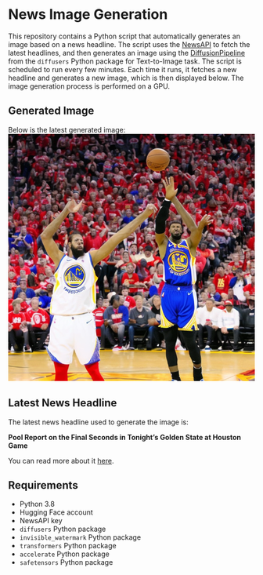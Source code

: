 # News Image Generation
This repository contains a Python script that automatically generates an image based on a news headline. The script uses the [NewsAPI](https://newsapi.org/) to fetch the latest headlines, and then generates an image using the [DiffusionPipeline](https://github.com/huggingface/diffusers) from the `diffusers` Python package for Text-to-Image task.
The script is scheduled to run every few minutes. Each time it runs, it fetches a new headline and generates a new image, which is then displayed below. The image generation process is performed on a GPU.

## Generated Image
Below is the latest generated image:
![Generated Image](image.png)

## Latest News Headline
The latest news headline used to generate the image is:

**Pool Report on the Final Seconds in Tonight’s Golden State at Houston Game**

You can read more about it [here](https://news.google.com/rss/articles/CBMioAFBVV95cUxPbDFveGlkbmEtVUJsQkl5QzJnWUt1dG5JNU45Z3J2LUNUWTVQNHlJTGVkTi1tMUhfNG9wUjN0dmtDRnRlUlBPZXp2S0dnaDdqWGZnZGFtYjJETDFPVmxkNURQTnhVeUJybmtUZUhyVkpDSFpXU1pkdkJqekZ0UUlXRm10Wi1mOXl4Z1pFaXgtMHB0MExrelBHTWpkbC04VnNG?oc=5).

## Requirements
- Python 3.8
- Hugging Face account
- NewsAPI key
- `diffusers` Python package
- `invisible_watermark` Python package
- `transformers` Python package
- `accelerate` Python package
- `safetensors` Python package
